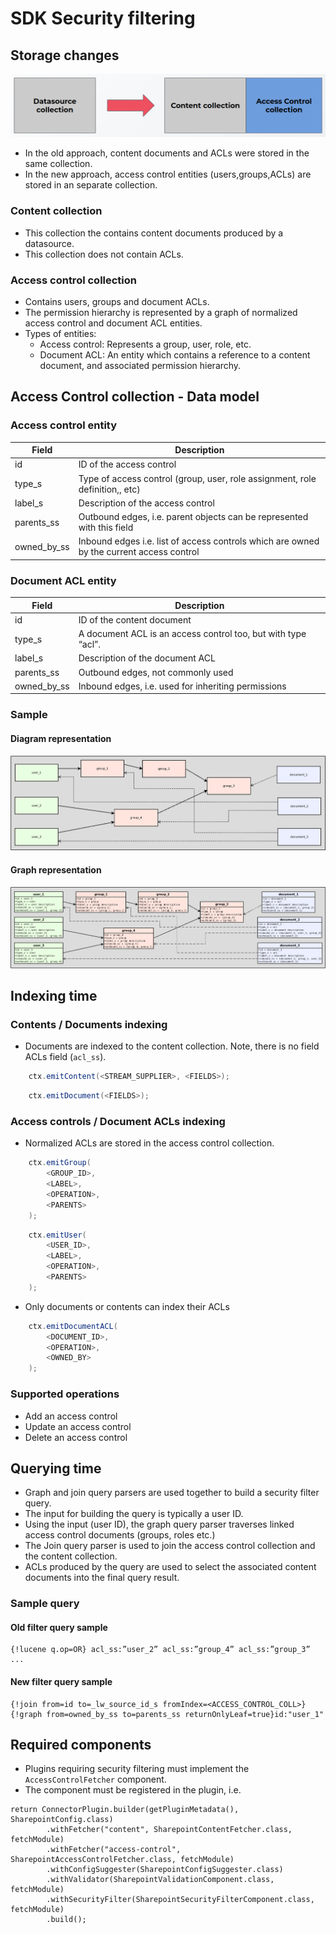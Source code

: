 # SDK Security filtering
## Storage changes
![Storage changes](security_filtering_resources/storage_changes.png)

- In the old approach, content documents and ACLs were stored in the same collection.
- In the new approach, access control entities (users,groups,ACLs) are stored in an separate collection.

### Content collection

- This collection the contains content documents produced by a datasource.
- This collection does not contain ACLs.

### Access control collection

- Contains users, groups and document ACLs.
- The permission hierarchy is represented by a graph of normalized access control and document ACL entities.
- Types of entities:
    - Access control: Represents a group, user, role, etc.
    - Document ACL: An entity which contains a reference to a content document, and associated permission hierarchy.

## Access Control collection - Data model
### Access control entity

| Field | Description |
| ------- | ------- |
| id | ID of the access control |
| type_s | Type of access control (group, user, role assignment, role definition,, etc) |
| label_s | Description of the access control |
| parents_ss | Outbound edges, i.e. parent objects can be represented with this field |
| owned_by_ss | Inbound edges i.e. list of access controls which are owned by the current access control |

### Document ACL entity

| Field | Description |
| ------- | ------- |
| id | ID of the content document |
| type_s | A document ACL is an access control too, but with type “acl”. |
| label_s | Description of the document ACL |
| parents_ss | Outbound edges, not commonly used |
| owned_by_ss | Inbound edges, i.e. used for inheriting permissions |

### Sample
#### Diagram representation
![Diagram representation](security_filtering_resources/diagram_representation.png)

#### Graph representation
![Graph representation](security_filtering_resources/graph_representation.png)

## Indexing time
### Contents / Documents indexing

- Documents are indexed to the content collection. Note, there is no field ACLs field (`acl_ss`).

```java
    ctx.emitContent(<STREAM_SUPPLIER>, <FIELDS>);
```

```java
    ctx.emitDocument(<FIELDS>);
```

### Access controls / Document ACLs indexing

- Normalized ACLs are stored in the access control collection.

```java
    ctx.emitGroup(
        <GROUP_ID>,
        <LABEL>,
        <OPERATION>,
        <PARENTS>
    );
```

```java
    ctx.emitUser(
        <USER_ID>,
        <LABEL>,
        <OPERATION>,
        <PARENTS>
    );
```

- Only documents or contents can index their ACLs

```java
    ctx.emitDocumentACL(
        <DOCUMENT_ID>,
        <OPERATION>,
        <OWNED_BY>
    );
```

### Supported operations

- Add an access control
- Update an access control
- Delete an access control

## Querying time

- Graph and join query parsers are used together to build a security filter query.
- The input for building the query is typically a user ID.
- Using the input (user ID), the graph query parser traverses linked access control documents (groups, roles etc.)
- The Join query parser is used to join the access control collection and the content collection.
- ACLs produced by the query are used to select the associated content documents into the final query result.

### Sample query

#### Old filter query sample
```
{!lucene q.op=OR} acl_ss:”user_2” acl_ss:”group_4” acl_ss:”group_3” ...
```

#### New filter query sample
```
{!join from=id to=_lw_source_id_s fromIndex=<ACCESS_CONTROL_COLL>}{!graph from=owned_by_ss to=parents_ss returnOnlyLeaf=true}id:"user_1"
```
## Required components

- Plugins requiring security filtering must implement the `AccessControlFetcher` component.
- The component must be registered in the plugin, i.e.

```
return ConnectorPlugin.builder(getPluginMetadata(), SharepointConfig.class)
        .withFetcher("content", SharepointContentFetcher.class, fetchModule)
        .withFetcher("access-control", SharepointAccessControlFetcher.class, fetchModule)
        .withConfigSuggester(SharepointConfigSuggester.class)
        .withValidator(SharepointValidationComponent.class, fetchModule)
        .withSecurityFilter(SharepointSecurityFilterComponent.class, fetchModule)
        .build();
```